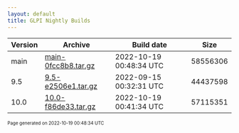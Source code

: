 ```yaml
---
layout: default
title: GLPI Nightly Builds
---
```


Version|Archive|Build date|Size
---|---|---|---
main|[main-0fcc8b8.tar.gz](main-0fcc8b8.tar.gz)|2022-10-19 00:48:34 UTC|58556306
9.5|[9.5-e2506e1.tar.gz](9.5-e2506e1.tar.gz)|2022-09-15 00:32:31 UTC|44437598
10.0|[10.0-f86de33.tar.gz](10.0-f86de33.tar.gz)|2022-10-19 00:41:34 UTC|57115351

<font size="1">Page generated on 2022-10-19 00:48:34 UTC</font>
